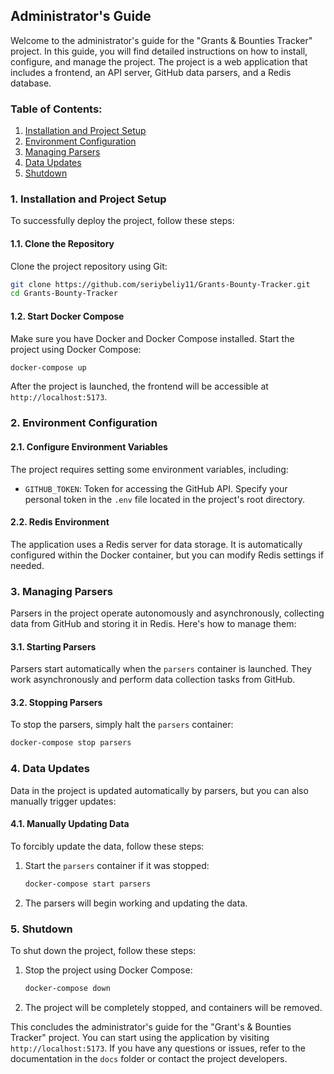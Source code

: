 ## Administrator's Guide

Welcome to the administrator's guide for the "Grants & Bounties Tracker" project. In this guide, you will find detailed instructions on how to install, configure, and manage the project. The project is a web application that includes a frontend, an API server, GitHub data parsers, and a Redis database.

### Table of Contents:
1. [Installation and Project Setup](#1-installation-and-project-setup)
2. [Environment Configuration](#2-environment-configuration)
3. [Managing Parsers](#3-managing-parsers)
4. [Data Updates](#4-data-updates)
5. [Shutdown](#5-shutdown)

### 1. Installation and Project Setup

To successfully deploy the project, follow these steps:

#### 1.1. Clone the Repository

Clone the project repository using Git:

```bash
git clone https://github.com/seriybeliy11/Grants-Bounty-Tracker.git
cd Grants-Bounty-Tracker
```

#### 1.2. Start Docker Compose

Make sure you have Docker and Docker Compose installed. Start the project using Docker Compose:

```bash
docker-compose up
```

After the project is launched, the frontend will be accessible at `http://localhost:5173`.

### 2. Environment Configuration

#### 2.1. Configure Environment Variables

The project requires setting some environment variables, including:

- `GITHUB_TOKEN`: Token for accessing the GitHub API. Specify your personal token in the `.env` file located in the project's root directory.

#### 2.2. Redis Environment

The application uses a Redis server for data storage. It is automatically configured within the Docker container, but you can modify Redis settings if needed.

### 3. Managing Parsers

Parsers in the project operate autonomously and asynchronously, collecting data from GitHub and storing it in Redis. Here's how to manage them:

#### 3.1. Starting Parsers

Parsers start automatically when the `parsers` container is launched. They work asynchronously and perform data collection tasks from GitHub.

#### 3.2. Stopping Parsers

To stop the parsers, simply halt the `parsers` container:

```bash
docker-compose stop parsers
```

### 4. Data Updates

Data in the project is updated automatically by parsers, but you can also manually trigger updates:

#### 4.1. Manually Updating Data

To forcibly update the data, follow these steps:

1. Start the `parsers` container if it was stopped:

   ```bash
   docker-compose start parsers
   ```

2. The parsers will begin working and updating the data.

### 5. Shutdown

To shut down the project, follow these steps:

1. Stop the project using Docker Compose:

   ```bash
   docker-compose down
   ```

2. The project will be completely stopped, and containers will be removed.

This concludes the administrator's guide for the "Grant's & Bounties Tracker" project. You can start using the application by visiting `http://localhost:5173`. If you have any questions or issues, refer to the documentation in the `docs` folder or contact the project developers.
